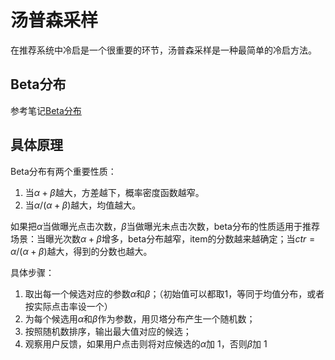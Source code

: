 # 汤普森采样

在推荐系统中冷启是一个很重要的环节，汤普森采样是一种最简单的冷启方法。
## Beta分布

参考笔记[Beta分布](../../数学/0005-beta分布.md)

## 具体原理

Beta分布有两个重要性质：
1. 当$\alpha+\beta$越大，方差越下，概率密度函数越窄。
2. 当$\alpha/(\alpha+\beta)$越大，均值越大。

如果把$\alpha$当做曝光点击次数，$\beta$当做曝光未点击次数，beta分布的性质适用于推荐场景：当曝光次数$\alpha+\beta$增多，beta分布越窄，item的分数越来越确定；当$ctr=\alpha/(\alpha+\beta)$越大，得到的分数也越大。

具体步骤：
1. 取出每一个候选对应的参数$\alpha$和$\beta$；（初始值可以都取1，等同于均值分布，或者按实际点击率设一个）
2. 为每个候选用$\alpha$和$\beta$作为参数，用贝塔分布产生一个随机数；
3. 按照随机数排序，输出最大值对应的候选；
4. 观察用户反馈，如果用户点击则将对应候选的$\alpha$加 1，否则$\beta$加 1